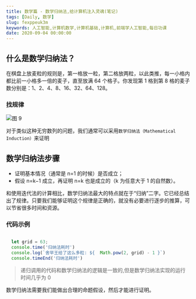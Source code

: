 ```yaml
---
title: 数学篇 - 数学归纳法,给计算机注入灵魂(笔记)
tags: [Daily, 数学]
slug: fexppeuk3m
keywords: 人工智能,计算机数学,计算机基础,计算机,前端学人工智能,每日功课
date: 2020-09-04 00:00:00
---
```


## 什么是数学归纳法？

在棋盘上放麦粒的规则是，第一格放一粒，第二格放两粒，以此类推，每一小格内都比前一小格多一倍的麦子，直至放满 64 个格子。你发现第 1 格到第 8 格的麦子数分别是：1、2、4、8、16、32、64、128。

### 找规律
![图 9](https://incomparable9527.coding.net/p/imageBed/d/imageBed/git/raw/master/873afd7eccb11857ce37c70086e24e186089ea2e8e93daf7ea8677ee5746460e.png)  


对于类似这种无穷数列的问题，我们通常可以采用`数学归纳法（Mathematical Induction）`来证明


## 数学归纳法步骤

* 证明基本情况（通常是 n=1 的时候）是否成立；
* 假设 n=k−1 成立，再证明 n=k 也是成立的（k 为任意大于 1 的自然数）。


和使用迭代法的计算相比，数学归纳法最大的特点就在于“归纳”二字。它已经总结出了规律。只要我们能够证明这个规律是正确的，就没有必要进行逐步的推算，可以节省很多时间和资源。

### 代码示例
```js

  let grid = 63;
  console.time('归纳法耗时')
  console.log(`舍罕王给了这么多粒: ${  Math.pow(2, grid) - 1 }`)
  console.timeEnd('归纳法耗时')

```
> 递归调用的代码和数学归纳法的逻辑是一致的,但是数学归纳法实现的运行时间几乎为 0

数学归纳法需要我们能做出合理的命题假设，然后才能进行证明。





